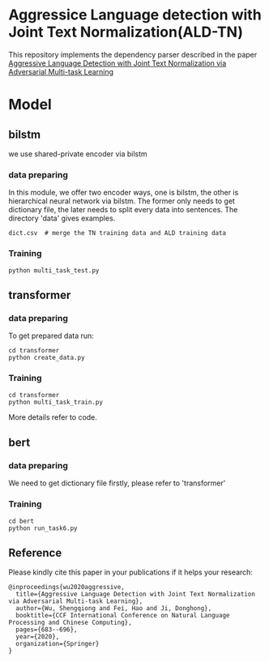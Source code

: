 # Aggressice Language detection with Joint Text Normalization(ALD-TN)

This repository implements the dependency parser described in the paper [Aggressive Language Detection with Joint Text Normalization via Adversarial Multi-task Learning](https://arxiv.org/pdf/2009.09174.pdf)

# Model
## bilstm
we use shared-private encoder via bilstm
### data preparing
In this module, we offer two encoder ways, one is bilstm, the other is hierarchical neural network via bilstm. 
The former only needs to get dictionary file, the later needs to split every data into sentences.
The directory 'data' gives examples. 

```angular2html
dict.csv  # merge the TN training data and ALD training data
```
### Training
```angular2html
python multi_task_test.py
```
## transformer
### data preparing
To get prepared data run:
```angular2html
cd transformer
python create_data.py
```
### Training
```angular2html
cd transformer
python multi_task_train.py
```
More details refer to code.

## bert

### data preparing
We need to get dictionary file firstly, please refer to 'transformer'
### Training
```angular2html
cd bert 
python run_task6.py
```
## Reference

Please kindly cite this paper in your publications if it helps your research:

```
@inproceedings{wu2020aggressive,
  title={Aggressive Language Detection with Joint Text Normalization via Adversarial Multi-task Learning},
  author={Wu, Shengqiong and Fei, Hao and Ji, Donghong},
  booktitle={CCF International Conference on Natural Language Processing and Chinese Computing},
  pages={683--696},
  year={2020},
  organization={Springer}
}
```
